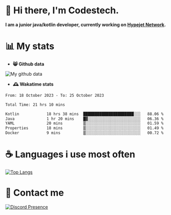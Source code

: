 # 👋 Hi there, I'm Codestech.
**I am a junior java/kotlin developer, currently working on [Hypejet Network](https://github.com/Hypejet).**

# 📊 My stats
- **😸 Github data**

![My github data](https://github-readme-stats.vercel.app/api?username=Codestech1&count_private=true&include_all_commits=true&theme=codeSTACKr)

- **🕰️ Wakatime stats**
<!--START_SECTION:waka-->

```txt
From: 18 October 2023 - To: 25 October 2023

Total Time: 21 hrs 10 mins

Kotlin            18 hrs 38 mins  ██████████████████████░░░   88.06 %
Java              1 hr 20 mins    █▓░░░░░░░░░░░░░░░░░░░░░░░   06.36 %
YAML              20 mins         ▒░░░░░░░░░░░░░░░░░░░░░░░░   01.59 %
Properties        18 mins         ▒░░░░░░░░░░░░░░░░░░░░░░░░   01.49 %
Docker            9 mins          ▒░░░░░░░░░░░░░░░░░░░░░░░░   00.72 %
```

<!--END_SECTION:waka-->

# ☕ Languages i use most often
[![Top Langs](https://github-readme-stats.vercel.app/api/top-langs/?username=Codestech1&layout=compact&langs_count=8&exclude_repo=window5000.github.io&theme=codeSTACKr)](https://github.com/anuraghazra/github-readme-stats)

# 💬 Contact me
[![Discord Presence](https://lanyard.cnrad.dev/api/650718742157852740)](https://discord.com/users/650718742157852740)
</br>
